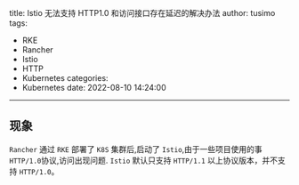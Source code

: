 title: Istio 无法支持 HTTP1.0 和访问接口存在延迟的解决办法
author: tusimo
tags:
  - RKE
  - Rancher
  - Istio
  - HTTP
  - Kubernetes
categories:
  - Kubernetes
date: 2022-08-10 14:24:00
---
## 现象
`Rancher` 通过 `RKE` 部署了 `K8S` 集群后,启动了 `Istio`,由于一些项目使用的事 `HTTP/1.0`协议,访问出现问题. `Istio` 默认只支持 `HTTP/1.1` 以上协议版本，并不支持 `HTTP/1.0`。

